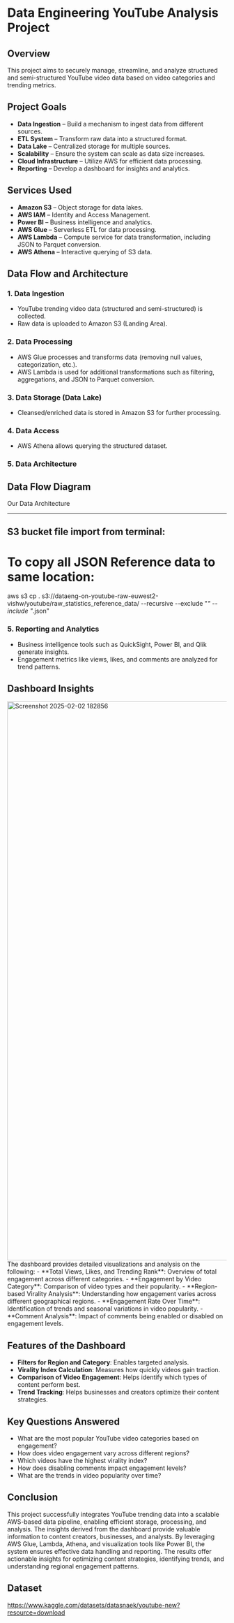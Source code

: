 # Data Engineering YouTube Analysis Project

## Overview
This project aims to securely manage, streamline, and analyze structured and semi-structured YouTube video data based on video categories and trending metrics.

## Project Goals
- **Data Ingestion** – Build a mechanism to ingest data from different sources.
- **ETL System** – Transform raw data into a structured format.
- **Data Lake** – Centralized storage for multiple sources.
- **Scalability** – Ensure the system can scale as data size increases.
- **Cloud Infrastructure** – Utilize AWS for efficient data processing.
- **Reporting** – Develop a dashboard for insights and analytics.

## Services Used
- **Amazon S3** – Object storage for data lakes.
- **AWS IAM** – Identity and Access Management.
- **Power BI** – Business intelligence and analytics.
- **AWS Glue** – Serverless ETL for data processing.
- **AWS Lambda** – Compute service for data transformation, including JSON to Parquet conversion.
- **AWS Athena** – Interactive querying of S3 data.

## Data Flow and Architecture
### 1. Data Ingestion
- YouTube trending video data (structured and semi-structured) is collected.
- Raw data is uploaded to Amazon S3 (Landing Area).

### 2. Data Processing
- AWS Glue processes and transforms data (removing null values, categorization, etc.).
- AWS Lambda is used for additional transformations such as filtering, aggregations, and JSON to Parquet conversion.

### 3. Data Storage (Data Lake)
- Cleansed/enriched data is stored in Amazon S3 for further processing.

### 4. Data Access
- AWS Athena allows querying the structured dataset.

### 5. Data Architecture

## Data Flow Diagram
Our Data Architecture

---

## S3 bucket file import from terminal:
# To copy all JSON Reference data to same location:
aws s3 cp . s3://dataeng-on-youtube-raw-euwest2-vishw/youtube/raw_statistics_reference_data/ --recursive --exclude "*" --include "*.json"

### 5. Reporting and Analytics
- Business intelligence tools such as QuickSight, Power BI, and Qlik generate insights.
- Engagement metrics like views, likes, and comments are analyzed for trend patterns.

## Dashboard Insights
<img width="1280" alt="Screenshot 2025-02-02 182856"  src ="https://github.com/user-attachments/assets/5bb94cd6-3c55-41ec-9036-bb9d23e96bf3">
The dashboard provides detailed visualizations and analysis on the following:
- **Total Views, Likes, and Trending Rank**: Overview of total engagement across different categories.
- **Engagement by Video Category**: Comparison of video types and their popularity.
- **Region-based Virality Analysis**: Understanding how engagement varies across different geographical regions.
- **Engagement Rate Over Time**: Identification of trends and seasonal variations in video popularity.
- **Comment Analysis**: Impact of comments being enabled or disabled on engagement levels.

## Features of the Dashboard
- **Filters for Region and Category**: Enables targeted analysis.
- **Virality Index Calculation**: Measures how quickly videos gain traction.
- **Comparison of Video Engagement**: Helps identify which types of content perform best.
- **Trend Tracking**: Helps businesses and creators optimize their content strategies.

## Key Questions Answered
- What are the most popular YouTube video categories based on engagement?
- How does video engagement vary across different regions?
- Which videos have the highest virality index?
- How does disabling comments impact engagement levels?
- What are the trends in video popularity over time?

## Conclusion
This project successfully integrates YouTube trending data into a scalable AWS-based data pipeline, enabling efficient storage, processing, and analysis. The insights derived from the dashboard provide valuable information to content creators, businesses, and analysts. By leveraging AWS Glue, Lambda, Athena, and visualization tools like Power BI, the system ensures effective data handling and reporting. The results offer actionable insights for optimizing content strategies, identifying trends, and understanding regional engagement patterns.

## Dataset
https://www.kaggle.com/datasets/datasnaek/youtube-new?resource=download

